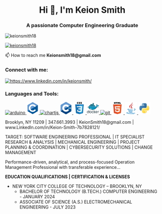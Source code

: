 <h1 align="center">Hi 👋, I'm Keion Smith</h1>
<h3 align="center">A passionate Computer Engineering Graduate</h3>

<p align="left"> 
  <img src="https://komarev.com/ghpvc/?username=keionsmith18&label=Profile%20views&color=0e75b6&style=flat" alt="keionsmith18" />
</p>

<p align="left">
  <a href="https://github.com/ryo-ma/github-profile-trophy">
    <img src="https://github-profile-trophy.vercel.app/?username=keionsmith18" alt="keionsmith18" />
  </a>
</p>

<p align="left">📫 How to reach me <strong>Keionsmith18@gmail.com</strong></p>

<h3 align="left">Connect with me:</h3>
<p align="left">
  <a href="https://linkedin.com/in/https://www.linkedin.com/in/keionsmith/" target="blank">
    <img align="center" src="https://raw.githubusercontent.com/rahuldkjain/github-profile-readme-generator/master/src/images/icons/Social/linked-in-alt.svg" alt="https://www.linkedin.com/in/keionsmith/" height="30" width="40" />
  </a>
</p>

<h3 align="left">Languages and Tools:</h3>
<p align="left">
  <a href="https://www.arduino.cc/" target="_blank" rel="noreferrer">
    <img src="https://cdn.worldvectorlogo.com/logos/arduino-1.svg" alt="arduino" width="40" height="40"/>
  </a>
  <a href="https://www.cprogramming.com/" target="_blank" rel="noreferrer">
    <img src="https://raw.githubusercontent.com/devicons/devicon/master/icons/c/c-original.svg" alt="c" width="40" height="40"/>
  </a>
  <a href="https://www.chartjs.org" target="_blank" rel="noreferrer">
    <img src="https://www.chartjs.org/media/logo-title.svg" alt="chartjs" width="40" height="40"/>
  </a>
  <a href="https://www.w3schools.com/cpp/" target="_blank" rel="noreferrer">
    <img src="https://raw.githubusercontent.com/devicons/devicon/master/icons/cplusplus/cplusplus-original.svg" alt="cplusplus" width="40" height="40"/>
  </a>
  <a href="https://www.w3schools.com/css/" target="_blank" rel="noreferrer">
    <img src="https://raw.githubusercontent.com/devicons/devicon/master/icons/css3/css3-original-wordmark.svg" alt="css3" width="40" height="40"/>
  </a>
  <a href="https://www.docker.com/" target="_blank" rel="noreferrer">
    <img src="https://raw.githubusercontent.com/devicons/devicon/master/icons/docker/docker-original-wordmark.svg" alt="docker" width="40" height="40"/>
  </a>
  <a href="https://git-scm.com/" target="_blank" rel="noreferrer">
    <img src="https://www.vectorlogo.zone/logos/git-scm/git-scm-icon.svg" alt="git" width="40" height="40"/>
  </a>
  <a href="https://www.w3.org/html/" target="_blank" rel="noreferrer">
    <img src="https://raw.githubusercontent.com/devicons/devicon/master/icons/html5/html5-original-wordmark.svg" alt="html5" width="40" height="40"/>
  </a>
  <a href="https://www.java.com" target="_blank" rel="noreferrer">
    <img src="https://raw.githubusercontent.com/devicons/devicon/master/icons/java/java-original.svg" alt="java" width="40" height="40"/>
  </a>
  <a href="https://www.python.org" target="_blank" rel="noreferrer">
    <img src="https://raw.githubusercontent.com/devicons/devicon/master/icons/python/python-original.svg" alt="python" width="40" height="40"/>
  </a>
  <!-- Add any other missing tools and languages here -->
</p>

<div align="left">
  <p>Brooklyn, NY 11209 | 347.661.3993 | KeionSmith18@gmail.com | www.LinkedIn.com/in/Keion-Smith-7b7828121/</p>
  
  <p>
    TARGET: SOFTWARE ENGINEERING PROFESSIONAL | IT SPECIALIST
    RESEARCH & ANALYSIS | MECHANICAL ENGINEERING | PROJECT PLANNING & COORDINATION | CYBERSECURITY SOLUTIONS | CHANGE MANAGEMENT
  </p>

  <p>
    Performance-driven, analytical, and process-focused Operation Management Professional with transferable experience...
    <!-- Add the rest of your resume content here -->
  </p>

  <p>
     <strong>EDUCATION QUALIFICATIONS | CERTIFICATION & LICENSES</strong>
    <ul>
      <li>
        NEW YORK CITY COLLEGE OF TECHNOLOGY – BROOKLYN, NY
        <ul>
          <li>BACHELOR OF TECHNOLOGY (B.TECH.) COMPUTER ENGINEERING - JANUARY 2024</li>
          <li>ASSOCIATE OF SCIENCE (A.S.) ELECTROMECHANICAL ENGINEERING - JULY 2023</li>
        </ul>
      </li>
      <!-- Add any additional education qualifications, certifications, and licenses here -->
    </ul>
  </p>
